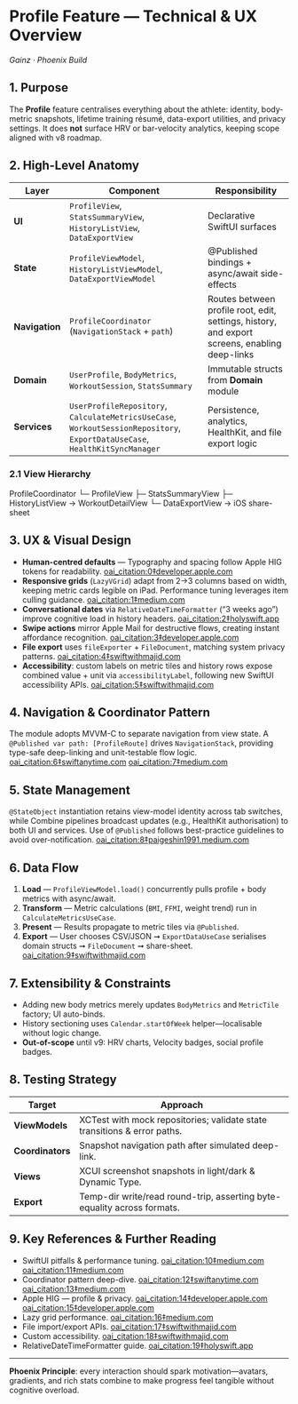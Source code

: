 # Profile Feature — Technical & UX Overview  
_Gainz · Phoenix Build_  

## 1. Purpose  
The **Profile** feature centralises everything about the athlete: identity, body-metric snapshots, lifetime training résumé, data-export utilities, and privacy settings. It does **not** surface HRV or bar-velocity analytics, keeping scope aligned with v8 roadmap.  

## 2. High-Level Anatomy  

| Layer | Component | Responsibility |
|-------|-----------|----------------|
| **UI** | `ProfileView`, `StatsSummaryView`, `HistoryListView`, `DataExportView` | Declarative SwiftUI surfaces |
| **State** | `ProfileViewModel`, `HistoryListViewModel`, `DataExportViewModel` | @Published bindings + async/await side-effects |
| **Navigation** | `ProfileCoordinator` (`NavigationStack` + `path`) | Routes between profile root, edit, settings, history, and export screens, enabling deep-links |
| **Domain** | `UserProfile`, `BodyMetrics`, `WorkoutSession`, `StatsSummary` | Immutable structs from **Domain** module |
| **Services** | `UserProfileRepository`, `CalculateMetricsUseCase`, `WorkoutSessionRepository`, `ExportDataUseCase`, `HealthKitSyncManager` | Persistence, analytics, HealthKit, and file export logic |

### 2.1 View Hierarchy  

ProfileCoordinator
└─ ProfileView
├─ StatsSummaryView
├─ HistoryListView  → WorkoutDetailView
└─ DataExportView   → iOS share-sheet

## 3. UX & Visual Design  

* **Human-centred defaults** — Typography and spacing follow Apple HIG tokens for readability. [oai_citation:0‡developer.apple.com](https://developer.apple.com/design/human-interface-guidelines?utm_source=chatgpt.com)  
* **Responsive grids** (`LazyVGrid`) adapt from 2→3 columns based on width, keeping metric cards legible on iPad. Performance tuning leverages item culling guidance. [oai_citation:1‡medium.com](https://medium.com/%40wesleymatlock/tuning-lazy-stacks-and-grids-in-swiftui-a-performance-guide-2fb10786f76a?utm_source=chatgpt.com)  
* **Conversational dates** via `RelativeDateTimeFormatter` (“3 weeks ago”) improve cognitive load in history headers. [oai_citation:2‡holyswift.app](https://holyswift.app/simplify-time-comparisons-in-swift-with-relativedatetimeformatter/?utm_source=chatgpt.com)  
* **Swipe actions** mirror Apple Mail for destructive flows, creating instant affordance recognition. [oai_citation:3‡developer.apple.com](https://developer.apple.com/design/human-interface-guidelines/privacy?utm_source=chatgpt.com)  
* **File export** uses `fileExporter` + `FileDocument`, matching system privacy patterns. [oai_citation:4‡swiftwithmajid.com](https://swiftwithmajid.com/2023/05/10/file-importing-and-exporting-in-swiftui/?utm_source=chatgpt.com)  
* **Accessibility**: custom labels on metric tiles and history rows expose combined value + unit via `accessibilityLabel`, following new SwiftUI accessibility APIs. [oai_citation:5‡swiftwithmajid.com](https://swiftwithmajid.com/2021/10/06/custom-accessibility-content-in-swiftui/?utm_source=chatgpt.com)  

## 4. Navigation & Coordinator Pattern  

The module adopts MVVM-C to separate navigation from view state. A `@Published var path: [ProfileRoute]` drives `NavigationStack`, providing type-safe deep-linking and unit-testable flow logic. [oai_citation:6‡swiftanytime.com](https://www.swiftanytime.com/blog/coordinator-pattern-in-swiftui?utm_source=chatgpt.com) [oai_citation:7‡medium.com](https://medium.com/%40michaelmavris/how-to-use-swiftui-coordinators-1011ca881eef?utm_source=chatgpt.com)  

## 5. State Management  

`@StateObject` instantiation retains view-model identity across tab switches, while Combine pipelines broadcast updates (e.g., HealthKit authorisation) to both UI and services. Use of `@Published` follows best-practice guidelines to avoid over-notification. [oai_citation:8‡paigeshin1991.medium.com](https://paigeshin1991.medium.com/understanding-published-in-swiftui-risks-and-best-practices-e4a799981c35?utm_source=chatgpt.com)  

## 6. Data Flow  

1. **Load** — `ProfileViewModel.load()` concurrently pulls profile + body metrics with async/await.  
2. **Transform** — Metric calculations (`BMI`, `FFMI`, weight trend) run in `CalculateMetricsUseCase`.  
3. **Present** — Results propagate to metric tiles via `@Published`.  
4. **Export** — User chooses CSV/JSON ➞ `ExportDataUseCase` serialises domain structs ➞ `FileDocument` ➞ share-sheet. [oai_citation:9‡swiftwithmajid.com](https://swiftwithmajid.com/2023/05/10/file-importing-and-exporting-in-swiftui/?utm_source=chatgpt.com)  

## 7. Extensibility & Constraints  

* Adding new body metrics merely updates `BodyMetrics` and `MetricTile` factory; UI auto-binds.  
* History sectioning uses `Calendar.startOfWeek` helper—localisable without logic change.  
* **Out-of-scope** until v9: HRV charts, Velocity badges, social profile badges.  

## 8. Testing Strategy  

| Target | Approach |
|--------|----------|
| **ViewModels** | XCTest with mock repositories; validate state transitions & error paths. |
| **Coordinators** | Snapshot navigation path after simulated deep-link. |
| **Views** | XCUI screenshot snapshots in light/dark & Dynamic Type. |
| **Export** | Temp-dir write/read round-trip, asserting byte-equality across formats. |

## 9. Key References & Further Reading  

* SwiftUI pitfalls & performance tuning. [oai_citation:10‡medium.com](https://medium.com/%40veeranjain04/best-practices-in-swiftui-avoiding-common-pitfalls-15461027e777?utm_source=chatgpt.com) [oai_citation:11‡medium.com](https://medium.com/%40wesleymatlock/tuning-lazy-stacks-and-grids-in-swiftui-a-performance-guide-2fb10786f76a?utm_source=chatgpt.com)  
* Coordinator pattern deep-dive. [oai_citation:12‡swiftanytime.com](https://www.swiftanytime.com/blog/coordinator-pattern-in-swiftui?utm_source=chatgpt.com) [oai_citation:13‡medium.com](https://medium.com/%40michaelmavris/how-to-use-swiftui-coordinators-1011ca881eef?utm_source=chatgpt.com)  
* Apple HIG — profile & privacy. [oai_citation:14‡developer.apple.com](https://developer.apple.com/design/human-interface-guidelines?utm_source=chatgpt.com) [oai_citation:15‡developer.apple.com](https://developer.apple.com/design/human-interface-guidelines/privacy?utm_source=chatgpt.com)  
* Lazy grid performance. [oai_citation:16‡medium.com](https://medium.com/%40wesleymatlock/tuning-lazy-stacks-and-grids-in-swiftui-a-performance-guide-2fb10786f76a?utm_source=chatgpt.com)  
* File import/export APIs. [oai_citation:17‡swiftwithmajid.com](https://swiftwithmajid.com/2023/05/10/file-importing-and-exporting-in-swiftui/?utm_source=chatgpt.com)  
* Custom accessibility. [oai_citation:18‡swiftwithmajid.com](https://swiftwithmajid.com/2021/10/06/custom-accessibility-content-in-swiftui/?utm_source=chatgpt.com)  
* RelativeDateTimeFormatter guide. [oai_citation:19‡holyswift.app](https://holyswift.app/simplify-time-comparisons-in-swift-with-relativedatetimeformatter/?utm_source=chatgpt.com)  

---

**Phoenix Principle**: every interaction should spark motivation—avatars, gradients, and rich stats combine to make progress feel tangible without cognitive overload.  
